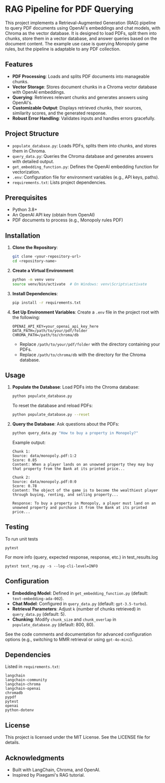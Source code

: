 # RAG Pipeline for PDF Querying

This project implements a Retrieval-Augmented Generation (RAG) pipeline to query PDF documents using OpenAI's embeddings and chat models, with Chroma as the vector database. It is designed to load PDFs, split them into chunks, store them in a vector database, and answer queries based on the document content. The example use case is querying Monopoly game rules, but the pipeline is adaptable to any PDF collection.

## Features

- **PDF Processing**: Loads and splits PDF documents into manageable chunks.
- **Vector Storage**: Stores document chunks in a Chroma vector database with OpenAI embeddings.
- **Querying**: Retrieves relevant chunks and generates answers using OpenAI's.
- **Customizable Output**: Displays retrieved chunks, their sources, similarity scores, and the generated response.
- **Robust Error Handling**: Validates inputs and handles errors gracefully.

## Project Structure

- `populate_database.py`: Loads PDFs, splits them into chunks, and stores them in Chroma.
- `query_data.py`: Queries the Chroma database and generates answers with detailed output.
- `get_embedding_function.py`: Defines the OpenAI embedding function for vectorization.
- `.env`: Configuration file for environment variables (e.g., API keys, paths).
- `requirements.txt`: Lists project dependencies.

## Prerequisites

- Python 3.8+
- An OpenAI API key (obtain from OpenAI)
- PDF documents to process (e.g., Monopoly rules PDF)

## Installation

1. **Clone the Repository**:

   ```bash
   git clone <your-repository-url>
   cd <repository-name>
   ```

2. **Create a Virtual Environment**:

   ```bash
   python -m venv venv
   source venv/bin/activate  # On Windows: venv\Scripts\activate
   ```

3. **Install Dependencies**:

   ```bash
   pip install -r requirements.txt
   ```

4. **Set Up Environment Variables**: Create a `.env` file in the project root with the following:

   ```plaintext
   OPENAI_API_KEY=your_openai_api_key_here
   DATA_PATH=/path/to/your/pdf/folder
   CHROMA_PATH=/path/to/chroma/db
   ```

   - Replace `/path/to/your/pdf/folder` with the directory containing your PDFs.
   - Replace `/path/to/chroma/db` with the directory for the Chroma database.

## Usage

1. **Populate the Database**: Load PDFs into the Chroma database:

   ```bash
   python populate_database.py
   ```

   To reset the database and reload PDFs:

   ```bash
   python populate_database.py --reset
   ```

2. **Query the Database**: Ask questions about the PDFs:

   ```bash
   python query_data.py "How to buy a property in Monopoly?"
   ```

   Example output:

   ```
   Chunk 1:
   Source: data/monopoly.pdf:1:2
   Score: 0.85
   Content: When a player lands on an unowned property they may buy that property from the Bank at its printed price...
   
   Chunk 2:
   Source: data/monopoly.pdf:0:0
   Score: 0.78
   Content: The object of the game is to become the wealthiest player through buying, renting, and selling property...
   
   Response: To buy a property in Monopoly, a player must land on an unowned property and purchase it from the Bank at its printed price...
   ```

## Testing
To run unit tests
```
pytest
```
For more info (query, expected response, response, etc.) in test_results.log
```
pytest test_rag.py -s --log-cli-level=INFO
```

## Configuration

- **Embedding Model**: Defined in `get_embedding_function.py` (default: `text-embedding-ada-002`).
- **Chat Model**: Configured in `query_data.py` (default: `gpt-3.5-turbo`).
- **Retrieval Parameters**: Adjust `k` (number of chunks retrieved) in `query_data.py` (default: 5).
- **Chunking**: Modify `chunk_size` and `chunk_overlap` in `populate_database.py` (default: 800, 80).

See the code comments and documentation for advanced configuration options (e.g., switching to MMR retrieval or using `gpt-4o-mini`).

## Dependencies

Listed in `requirements.txt`:

```
langchain
langchain-community
langchain-chroma
langchain-openai
chromadb
pypdf
pytest
openai
python-dotenv
```

## License

This project is licensed under the MIT License. See the LICENSE file for details.

## Acknowledgments

- Built with LangChain, Chroma, and OpenAI.
- Inspired by Pixegami's RAG tutorial.